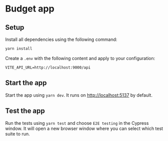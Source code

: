 # Budget app

## Setup

Install all dependencies using the following command:

```bash
yarn install
```

Create a `.env` with the following content and apply to your configuration:

```dotenv
VITE_API_URL=http://localhost:9000/api
```

## Start the app

Start the app using `yarn dev`. It runs on <http://localhost:5137> by default.

## Test the app

Run the tests using `yarn test` and choose `E2E testing` in the Cypress window. It will open a new browser window where you can select which test suite to run.
